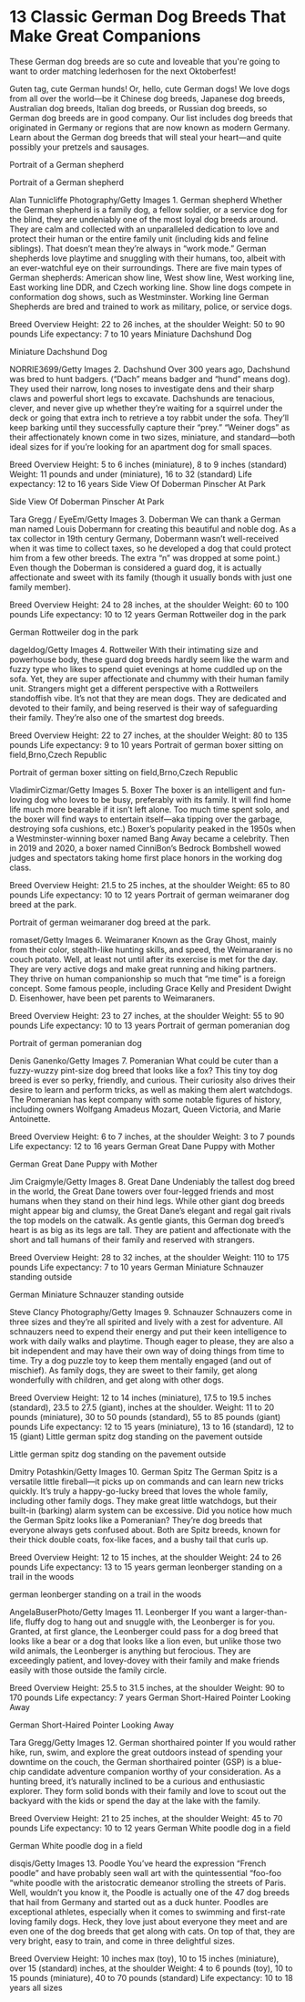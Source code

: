 # 13 Classic German Dog Breeds That Make Great Companions
These German dog breeds are so cute and loveable that you're going to want to order matching lederhosen for the next Oktoberfest!

Guten tag, cute German hunds! Or, hello, cute German dogs! We love dogs from all over the world—be it Chinese dog breeds, Japanese dog breeds, Australian dog breeds, Italian dog breeds, or Russian dog breeds, so German dog breeds are in good company. Our list includes dog breeds that originated in Germany or regions that are now known as modern Germany. Learn about the German dog breeds that will steal your heart—and quite possibly your pretzels and sausages.

Portrait of a German shepherd

Portrait of a German shepherd

Alan Tunnicliffe Photography/Getty Images 1. German shepherd
Whether the German shepherd is a family dog, a fellow soldier, or a service dog for the blind, they are undeniably one of the most loyal dog breeds around. They are calm and collected with an unparalleled dedication to love and protect their human or the entire family unit (including kids and feline siblings). That doesn’t mean they’re always in “work mode.” German shepherds love playtime and snuggling with their humans, too, albeit with an ever-watchful eye on their surroundings. There are five main types of German shepherds: American show line, West show line, West working line, East working line DDR, and Czech working line. Show line dogs compete in conformation dog shows, such as Westminster. Working line German Shepherds are bred and trained to work as military, police, or service dogs.

Breed Overview Height: 22 to 26 inches, at the shoulder Weight: 50 to 90 pounds Life expectancy: 7 to 10 years
Miniature Dachshund Dog

Miniature Dachshund Dog

NORRIE3699/Getty Images 2. Dachshund
Over 300 years ago, Dachshund was bred to hunt badgers. (“Dach” means badger and “hund” means dog). They used their narrow, long noses to investigate dens and their sharp claws and powerful short legs to excavate. Dachshunds are tenacious, clever, and never give up whether they’re waiting for a squirrel under the deck or going that extra inch to retrieve a toy rabbit under the sofa. They’ll keep barking until they successfully capture their “prey.” “Weiner dogs” as their affectionately known come in two sizes, miniature, and standard—both ideal sizes for if you’re looking for an apartment dog for small spaces.

Breed Overview Height: 5 to 6 inches (miniature), 8 to 9 inches (standard) Weight: 11 pounds and under (miniature), 16 to 32 (standard) Life expectancy: 12 to 16 years
Side View Of Doberman Pinscher At Park

Side View Of Doberman Pinscher At Park

Tara Gregg / EyeEm/Getty Images 3. Doberman
We can thank a German man named Louis Dobermann for creating this beautiful and noble dog. As a tax collector in 19th century Germany, Dobermann wasn’t well-received when it was time to collect taxes, so he developed a dog that could protect him from a few other breeds. The extra “n” was dropped at some point.) Even though the Doberman is considered a guard dog, it is actually affectionate and sweet with its family (though it usually bonds with just one family member).

Breed Overview Height: 24 to 28 inches, at the shoulder Weight: 60 to 100 pounds Life expectancy: 10 to 12 years
German Rottweiler dog in the park

German Rottweiler dog in the park

dageldog/Getty Images 4. Rottweiler
With their intimating size and powerhouse body, these guard dog breeds hardly seem like the warm and fuzzy type who likes to spend quiet evenings at home cuddled up on the sofa. Yet, they are super affectionate and chummy with their human family unit. Strangers might get a different perspective with a Rottweilers standoffish vibe. It’s not that they are mean dogs. They are dedicated and devoted to their family, and being reserved is their way of safeguarding their family. They’re also one of the smartest dog breeds.

Breed Overview Height: 22 to 27 inches, at the shoulder Weight: 80 to 135 pounds Life expectancy: 9 to 10 years
Portrait of german boxer sitting on field,Brno,Czech Republic

Portrait of german boxer sitting on field,Brno,Czech Republic

VladimirCizmar/Getty Images 5. Boxer
The boxer is an intelligent and fun-loving dog who loves to be busy, preferably with its family. It will find home life much more bearable if it isn’t left alone. Too much time spent solo, and the boxer will find ways to entertain itself—aka tipping over the garbage, destroying sofa cushions, etc.) Boxer’s popularity peaked in the 1950s when a Westminster-winning boxer named Bang Away became a celebrity. Then in 2019 and 2020, a boxer named CinniBon’s Bedrock Bombshell wowed judges and spectators taking home first place honors in the working dog class.

Breed Overview Height: 21.5 to 25 inches, at the shoulder Weight: 65 to 80 pounds Life expectancy: 10 to 12 years
Portrait of german weimaraner dog breed at the park.

Portrait of german weimaraner dog breed at the park.

romaset/Getty Images 6. Weimaraner
Known as the Gray Ghost, mainly from their color, stealth-like hunting skills, and speed, the Weimaraner is no couch potato. Well, at least not until after its exercise is met for the day. They are very active dogs and make great running and hiking partners. They thrive on human companionship so much that “me time” is a foreign concept. Some famous people, including Grace Kelly and President Dwight D. Eisenhower, have been pet parents to Weimaraners.

Breed Overview Height: 23 to 27 inches, at the shoulder Weight: 55 to 90 pounds Life expectancy: 10 to 13 years
Portrait of german pomeranian dog

Portrait of german pomeranian dog

Denis Ganenko/Getty Images 7. Pomeranian
What could be cuter than a fuzzy-wuzzy pint-size dog breed that looks like a fox? This tiny toy dog breed is ever so perky, friendly, and curious. Their curiosity also drives their desire to learn and perform tricks, as well as making them alert watchdogs. The Pomeranian has kept company with some notable figures of history, including owners Wolfgang Amadeus Mozart, Queen Victoria, and Marie Antoinette.

Breed Overview Height: 6 to 7 inches, at the shoulder Weight: 3 to 7 pounds Life expectancy: 12 to 16 years
German Great Dane Puppy with Mother

German Great Dane Puppy with Mother

Jim Craigmyle/Getty Images 8. Great Dane
Undeniably the tallest dog breed in the world, the Great Dane towers over four-legged friends and most humans when they stand on their hind legs. While other giant dog breeds might appear big and clumsy, the Great Dane’s elegant and regal gait rivals the top models on the catwalk. As gentle giants, this German dog breed’s heart is as big as its legs are tall. They are patient and affectionate with the short and tall humans of their family and reserved with strangers.

Breed Overview Height: 28 to 32 inches, at the shoulder Weight: 110 to 175 pounds Life expectancy: 7 to 10 years
German Miniature Schnauzer standing outside

German Miniature Schnauzer standing outside

Steve Clancy Photography/Getty Images 9. Schnauzer
Schnauzers come in three sizes and they’re all spirited and lively with a zest for adventure. All schnauzers need to expend their energy and put their keen intelligence to work with daily walks and playtime. Though eager to please, they are also a bit independent and may have their own way of doing things from time to time. Try a dog puzzle toy to keep them mentally engaged (and out of mischief). As family dogs, they are sweet to their family, get along wonderfully with children, and get along with other dogs.

Breed Overview Height: 12 to 14 inches (miniature), 17.5 to 19.5 inches (standard), 23.5 to 27.5 (giant), inches at the shoulder. Weight: 11 to 20 pounds (miniature), 30 to 50 pounds (standard), 55 to 85 pounds (giant) pounds Life expectancy: 12 to 15 years (miniature), 13 to 16 (standard), 12 to 15 (giant)
Little german spitz dog standing on the pavement outside

Little german spitz dog standing on the pavement outside

Dmitry Potashkin/Getty Images 10. German Spitz
The German Spitz is a versatile little fireball—it picks up on commands and can learn new tricks quickly. It’s truly a happy-go-lucky breed that loves the whole family, including other family dogs. They make great little watchdogs, but their built-in (barking) alarm system can be excessive. Did you notice how much the German Spitz looks like a Pomeranian? They’re dog breeds that everyone always gets confused about. Both are Spitz breeds, known for their thick double coats, fox-like faces, and a bushy tail that curls up.

Breed Overview Height: 12 to 15 inches, at the shoulder Weight: 24 to 26 pounds Life expectancy: 13 to 15 years
german leonberger standing on a trail in the woods

german leonberger standing on a trail in the woods

AngelaBuserPhoto/Getty Images 11. Leonberger
If you want a larger-than-life, fluffy dog to hang out and snuggle with, the Leonberger is for you. Granted, at first glance, the Leonberger could pass for a dog breed that looks like a bear or a dog that looks like a lion even, but unlike those two wild animals, the Leonberger is anything but ferocious. They are exceedingly patient, and lovey-dovey with their family and make friends easily with those outside the family circle.

Breed Overview Height: 25.5 to 31.5 inches, at the shoulder Weight: 90 to 170 pounds Life expectancy: 7 years
German Short-Haired Pointer Looking Away

German Short-Haired Pointer Looking Away

Tara Gregg/Getty Images 12. German shorthaired pointer
If you would rather hike, run, swim, and explore the great outdoors instead of spending your downtime on the couch, the German shorthaired pointer (GSP) is a blue-chip candidate adventure companion worthy of your consideration. As a hunting breed, it’s naturally inclined to be a curious and enthusiastic explorer. They form solid bonds with their family and love to scout out the backyard with the kids or spend the day at the lake with the family.

Breed Overview Height: 21 to 25 inches, at the shoulder Weight: 45 to 70 pounds Life expectancy: 10 to 12 years
German White poodle dog in a field

German White poodle dog in a field

disqis/Getty Images 13. Poodle
You’ve heard the expression “French poodle” and have probably seen wall art with the quintessential “foo-foo “white poodle with the aristocratic demeanor strolling the streets of Paris. Well, wouldn’t you know it, the Poodle is actually one of the 47 dog breeds that hail from Germany and started out as a duck hunter. Poodles are exceptional athletes, especially when it comes to swimming and first-rate loving family dogs. Heck, they love just about everyone they meet and are even one of the dog breeds that get along with cats. On top of that, they are very bright, easy to train, and come in three delightful sizes.

Breed Overview Height: 10 inches max (toy), 10 to 15 inches (miniature), over 15 (standard) inches, at the shoulder Weight: 4 to 6 pounds (toy), 10 to 15 pounds (miniature), 40 to 70 pounds (standard) Life expectancy: 10 to 18 years all sizes
